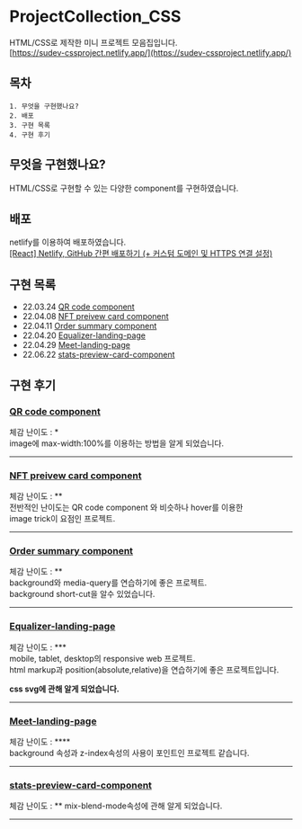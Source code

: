 # ProjectCollection_CSS

HTML/CSS로 제작한 미니 프로젝트 모음집입니다.  
[https://sudev-cssproject.netlify.app/](https://sudev-cssproject.netlify.app/)

## 목차

```
1. 무엇을 구현했나요?
2. 배포
3. 구현 목록
4. 구현 후기
```

## 무엇을 구현했나요?

HTML/CSS로 구현할 수 있는 다양한 component를 구현하였습니다.

## 배포

netlify를 이용하여 배포하였습니다.  
[[React] Netlify, GitHub 간편 배포하기 (+ 커스텀 도메인 및 HTTPS 연결 설정)](https://it-eldorado.tistory.com/129)

## 구현 목록

-   22.03.24 [QR code component](https://sudev-cssproject.netlify.app/component/qr_code/index.html)
-   22.04.08 [NFT preivew card component](https://sudev-cssproject.netlify.app/component/nft-preview-card/index.html)
-   22.04.11 [Order summary component](https://sudev-cssproject.netlify.app/component/order-summary-component/index.html)
-   22.04.20 [Equalizer-landing-page](https://sudev-cssproject.netlify.app/component/equalizer-landing-page/index.html)
-   22.04.29 [Meet-landing-page](https://sudev-cssproject.netlify.app/component/meet-landing-page/index.html)
-   22.06.22 [stats-preview-card-component](https://sudev-cssproject.netlify.app/component/stats-preview-card-component/index.html)

## 구현 후기

### [QR code component](https://sudev-cssproject.netlify.app/component/qr_code/index.html)

체감 난이도 : \*  
 image에 max-width:100%를 이용하는 방법을 알게 되었습니다.

---

### [NFT preivew card component](https://sudev-cssproject.netlify.app/component/nft-preview-card/index.html)

체감 난이도 : \*\*  
 전반적인 난이도는 QR code component 와 비슷하나 hover를 이용한  
 image trick이 요점인 프로젝트.

---

### [Order summary component](https://sudev-cssproject.netlify.app/component/order-summary-component/index.html)

체감 난이도 : \*\*  
background와 media-query를 연습하기에 좋은 프로젝트.  
background short-cut을 알수 있었습니다.

---

### [Equalizer-landing-page](https://sudev-cssproject.netlify.app/component/equalizer-landing-page/index.html)

체감 난이도 : \*\*\*  
mobile, tablet, desktop의 responsive web 프로젝트.  
html markup과 position(absolute,relative)을 연습하기에 좋은 프로젝트입니다.

**css svg에 관해 알게 되었습니다.**

---

### [Meet-landing-page](https://sudev-cssproject.netlify.app/component/meet-landing-page/index.html)

체감 난이도 : \*\*\*\*  
background 속성과 z-index속성의 사용이 포인트인 프로젝트 같습니다.

---

### [stats-preview-card-component](https://sudev-cssproject.netlify.app/component/stats-preview-card-component/index.html)

체감 난이도 : \*\*
mix-blend-mode속성에 관해 알게 되었습니다.

---
